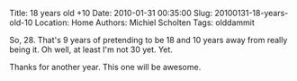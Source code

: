 Title: 18 years old +10
Date: 2010-01-31 00:35:00
Slug: 20100131-18-years-old-10
Location: Home
Authors: Michiel Scholten
Tags: olddammit

<p>So, 28. That's 9 years of pretending to be 18 and 10 years away from really being it. Oh well, at least I'm not 30 yet. Yet.</p>

<p>Thanks for another year. This one will be awesome.</p>